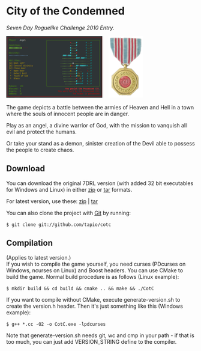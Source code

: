 City of the Condemned
=====================
_Seven Day Roguelike Challenge 2010 Entry._

[![CotC gameplay](pics/cotc_thumb.png "CotC Gameplay Screenshot")](pics/cotc.png)
&nbsp;&nbsp;
[![7DRL Medal](pics/Medal_7DRL_2010_s.png "7DRL 2010 Medal")](http://roguebasin.roguelikedevelopment.org/index.php?title=7DRL_Contest_2010)


The game depicts a battle between the armies of
Heaven and Hell in a town where the souls of
innocent people are in danger.

Play as an angel, a divine warrior of God, with the
mission to vanquish all evil and protect the humans.

Or take your stand as a demon, sinister creation of the Devil
able to possess the people to create chaos.

<!--
## Play ##
Use your favourite ssh client and do following:

    $ ssh gamer@saluuna.dy.fi
    
The password is 'curse'.
-->

## Download ##
You can download the original 7DRL version (with added 32 bit executables for Windows and Linux) in either
[zip](http://github.com/tapio/cotc/zipball/7drl "zip") or
[tar](http://github.com/tapio/cotc/tarball/7drl "tar") formats.

For latest version, use these:
[zip](http://github.com/tapio/cotc/zipball/master "zip") |
[tar](http://github.com/tapio/cotc/tarball/master "tar")

You can also clone the project with [Git](http://git-scm.com "Git") by running:

    $ git clone git://github.com/tapio/cotc

## Compilation ##
(Applies to latest version.)  
If you wish to compile the game yourself, you need curses (PDcurses on Windows, ncurses on Linux) and Boost headers. You can use CMake to build the game. Normal build procedure is as follows (Linux example):

    $ mkdir build && cd build && cmake .. && make && ./CotC

If you want to compile without CMake, execute generate-version.sh to create the version.h header. Then it's just something like this (Windows example):

    $ g++ *.cc -O2 -o CotC.exe -lpdcurses

Note that generate-version.sh needs git, wc and cmp in your path - if that is too much, you can just add VERSION_STRING define to the compiler.
